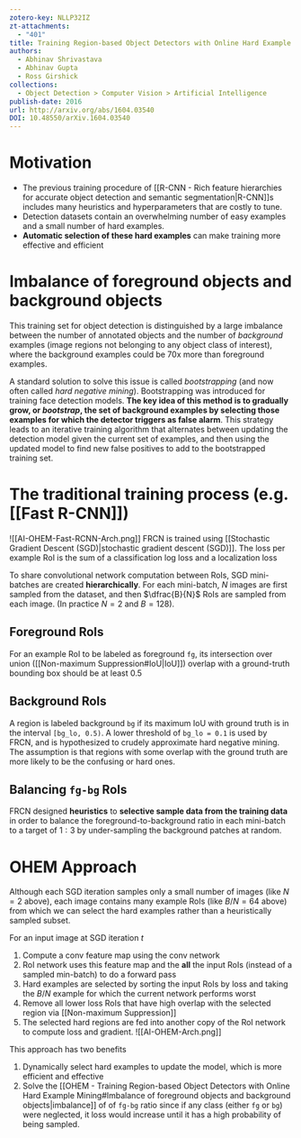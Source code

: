 ```yaml
---
zotero-key: NLLP32IZ
zt-attachments:
  - "401"
title: Training Region-based Object Detectors with Online Hard Example Mining
authors:
  - Abhinav Shrivastava
  - Abhinav Gupta
  - Ross Girshick
collections:
  - Object Detection > Computer Vision > Artificial Intelligence
publish-date: 2016
url: http://arxiv.org/abs/1604.03540
DOI: 10.48550/arXiv.1604.03540
---
```

# Motivation
- The previous training procedure of [[R-CNN - Rich feature hierarchies for accurate object detection and semantic segmentation|R-CNN]]s includes many heuristics and hyperparameters that are costly to tune.
- Detection datasets contain an overwhelming number of easy examples and a small number of hard examples.
- **Automatic selection of these hard examples** can make training more effective and efficient
# Imbalance of foreground objects and background objects
This training set for object detection is distinguished by a large imbalance between the number of annotated objects and the number of *background* examples (image regions not belonging to any object class of interest), where the background examples could be $70$x more than foreground examples.

A standard solution to solve this issue is called *bootstrapping* (and now often called *hard negative mining*). Bootstrapping was introduced for training face detection models. **The key idea of this method is to gradually grow, or *bootstrap*, the set of background examples by selecting those examples for which the detector triggers as false alarm**. This strategy leads to an iterative training algorithm that alternates between updating the detection model given the current set of examples, and then using the updated model to find new false positives to add to the bootstrapped training set.

# The traditional training process (e.g. [[Fast R-CNN]])
![[AI-OHEM-Fast-RCNN-Arch.png]]
FRCN is trained using [[Stochastic Gradient Descent (SGD)|stochastic gradient descent (SGD)]]. The loss per example RoI is the sum of a classification log loss and a localization loss

To share convolutional network computation between RoIs, SGD mini-batches are created **hierarchically**. For each mini-batch, $N$ images are first sampled from the dataset, and then $\dfrac{B}{N}$ RoIs are sampled from each image. (In practice $N = 2$ and $B = 128$). 

## Foreground RoIs
For an example RoI to be labeled as foreground `fg`, its intersection over union ([[Non-maximum Suppression#IoU|IoU]]) overlap with a ground-truth bounding box should be at least $0.5$

## Background RoIs
A region is labeled background `bg` if its maximum IoU with ground truth is in the interval `[bg_lo, 0.5)`. A lower threshold of `bg_lo = 0.1` is used by FRCN, and is hypothesized to crudely approximate hard negative mining. The assumption is that regions with some overlap with the ground truth are more likely to be the confusing or hard ones.

## Balancing `fg-bg` RoIs
FRCN designed **heuristics** to **selective sample data from the training data** in order to balance the foreground-to-background ratio in each mini-batch to a target of $1 : 3$ by under-sampling the background patches at random. 
# OHEM Approach
Although each SGD iteration samples only a small number of images (like $N=2$ above), each image contains many example RoIs (like $B/N = 64$ above) from which we can select the hard examples rather than a heuristically sampled subset.

For an input image at SGD iteration $t$
1. Compute a conv feature map using the conv network
2. RoI network uses this feature map and the **all** the input RoIs (instead of a sampled min-batch) to do a forward pass
3. Hard examples are selected by sorting the input RoIs by loss and taking the $B/N$ example for which the current network performs worst
4. Remove all lower loss RoIs that have high overlap with the selected region via [[Non-maximum Suppression]]
5. The selected hard regions are fed into another copy of the RoI network to compute loss and gradient.
![[AI-OHEM-Arch.png]]

This approach has two benefits
1. Dynamically select hard examples to update the model, which is more efficient and effective
2. Solve the [[OHEM - Training Region-based Object Detectors with Online Hard Example Mining#Imbalance of foreground objects and background objects|imbalance]] of  of `fg-bg` ratio since if any class (either `fg` or `bg`) were neglected, it loss would increase until it has a high probability of being sampled.